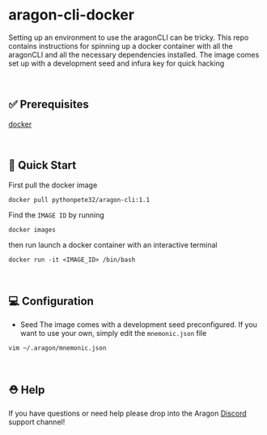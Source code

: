 # aragon-cli-docker
Setting up an environment to use the aragonCLI can be tricky. This repo contains instructions for spinning up a docker container with all the aragonCLI and all the necessary dependencies installed. The image comes set up with a development seed and infura key for quick hacking

<br>

##  ✅ Prerequisites
[docker](https://docs.docker.com/get-docker/) 

<br>

##  🏁 Quick Start

First pull the docker image

```
docker pull pythonpete32/aragon-cli:1.1
```

Find the `IMAGE ID` by running 

```
docker images
```

then run launch a docker container with an interactive terminal

```
docker run -it <IMAGE_ID> /bin/bash
```

<br>

##  💻 Configuration

* Seed
The image comes with a development seed preconfigured. If you want to use your own, simply edit the `mnemonic.json` file 

```
vim ~/.aragon/mnemonic.json
```

<br>

##  ⛑ Help

If you have questions or need help please drop into the Aragon [Discord](https://discord.com/invite/remTh8w) support channel!
